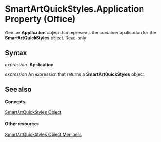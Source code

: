 
# SmartArtQuickStyles.Application Property (Office)

Gets an  **Application** object that represents the container application for the **SmartArtQuickStyles** object. Read-only


## Syntax

 _expression_. **Application**

 _expression_ An expression that returns a **SmartArtQuickStyles** object.


## See also


#### Concepts


[SmartArtQuickStyles Object](d488ac12-160b-c518-2b56-cc0a3a45c6b7.md)
#### Other resources


[SmartArtQuickStyles Object Members](ba7c9174-4f17-c144-f115-3b46991bc74c.md)
